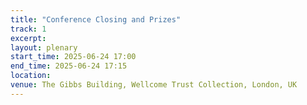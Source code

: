 ```yaml
---
title: "Conference Closing and Prizes"
track: 1
excerpt:
layout: plenary
start_time: 2025-06-24 17:00
end_time: 2025-06-24 17:15
location:
venue: The Gibbs Building, Wellcome Trust Collection, London, UK
---
```

